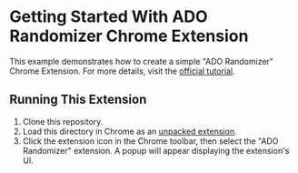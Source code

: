 # Getting Started With ADO Randomizer Chrome Extension

This example demonstrates how to create a simple "ADO Randomizer" Chrome Extension.
For more details, visit the [official tutorial](https://developer.chrome.com/docs/extensions/get-started/tutorial/hello-world).

## Running This Extension

1. Clone this repository.
2. Load this directory in Chrome as an [unpacked extension](https://developer.chrome.com/docs/extensions/mv3/getstarted/development-basics/#load-unpacked).
3. Click the extension icon in the Chrome toolbar, then select the "ADO Randomizer" extension. A popup will appear displaying the extension's UI.